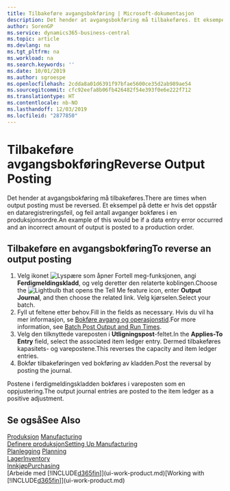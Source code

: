 ```yaml
---
title: Tilbakeføre avgangsbokføring | Microsoft-dokumentasjon
description: Det hender at avgangsbokføring må tilbakeføres. Et eksempel på dette er hvis det oppstår en dataregistreringsfeil, og feil antall avganger bokføres i en produksjonsordre.
author: SorenGP
ms.service: dynamics365-business-central
ms.topic: article
ms.devlang: na
ms.tgt_pltfrm: na
ms.workload: na
ms.search.keywords: ''
ms.date: 10/01/2019
ms.author: sgroespe
ms.openlocfilehash: 2cdda8a01d6391f97bfae5600ce35d2ab989ae54
ms.sourcegitcommit: cfc92eefa8b06fb426482f54e393f0e6e222f712
ms.translationtype: HT
ms.contentlocale: nb-NO
ms.lasthandoff: 12/03/2019
ms.locfileid: "2877850"
---
```

# <a name="reverse-output-posting"></a><span data-ttu-id="d79aa-104">Tilbakeføre avgangsbokføring</span><span class="sxs-lookup"><span data-stu-id="d79aa-104">Reverse Output Posting</span></span>
<span data-ttu-id="d79aa-105">Det hender at avgangsbokføring må tilbakeføres.</span><span class="sxs-lookup"><span data-stu-id="d79aa-105">There are times when output posting must be reversed.</span></span> <span data-ttu-id="d79aa-106">Et eksempel på dette er hvis det oppstår en dataregistreringsfeil, og feil antall avganger bokføres i en produksjonsordre.</span><span class="sxs-lookup"><span data-stu-id="d79aa-106">An example of this would be if a data entry error occurred and an incorrect amount of output is posted to a production order.</span></span>  

## <a name="to-reverse-an-output-posting"></a><span data-ttu-id="d79aa-107">Tilbakeføre en avgangsbokføring</span><span class="sxs-lookup"><span data-stu-id="d79aa-107">To reverse an output posting</span></span>  
1.  <span data-ttu-id="d79aa-108">Velg ikonet ![Lyspære som åpner Fortell meg-funksjonen](media/ui-search/search_small.png "Fortell hva du vil gjøre"), angi **Ferdigmeldingskladd**, og velg deretter den relaterte koblingen.</span><span class="sxs-lookup"><span data-stu-id="d79aa-108">Choose the ![Lightbulb that opens the Tell Me feature](media/ui-search/search_small.png "Tell me what you want to do") icon, enter **Output Journal**, and then choose the related link.</span></span> <span data-ttu-id="d79aa-109">Velg kjørselen.</span><span class="sxs-lookup"><span data-stu-id="d79aa-109">Select your batch.</span></span>  
2. <span data-ttu-id="d79aa-110">Fyll ut feltene etter behov.</span><span class="sxs-lookup"><span data-stu-id="d79aa-110">Fill in the fields as necessary.</span></span> <span data-ttu-id="d79aa-111">Hvis du vil ha mer informasjon, se [Bokføre avgang og operasjonstid](production-how-to-post-output-quantity.md).</span><span class="sxs-lookup"><span data-stu-id="d79aa-111">For more information, see [Batch Post Output and Run Times](production-how-to-post-output-quantity.md).</span></span>
3.  <span data-ttu-id="d79aa-112">Velg den tilknyttede vareposten i **Utligningspost**-feltet.</span><span class="sxs-lookup"><span data-stu-id="d79aa-112">In the **Applies-To Entry** field, select the associated item ledger entry.</span></span> <span data-ttu-id="d79aa-113">Dermed tilbakeføres kapasitets- og varepostene.</span><span class="sxs-lookup"><span data-stu-id="d79aa-113">This reverses the capacity and item ledger entries.</span></span>  
4. <span data-ttu-id="d79aa-114">Bokfør tilbakeføringen ved bokføring av kladden.</span><span class="sxs-lookup"><span data-stu-id="d79aa-114">Post the reversal by posting the journal.</span></span>  

<span data-ttu-id="d79aa-115">Postene i ferdigmeldingskladden bokføres i vareposten som en oppjustering.</span><span class="sxs-lookup"><span data-stu-id="d79aa-115">The output journal entries are posted to the item ledger as a positive adjustment.</span></span>  

## <a name="see-also"></a><span data-ttu-id="d79aa-116">Se også</span><span class="sxs-lookup"><span data-stu-id="d79aa-116">See Also</span></span>  
 <span data-ttu-id="d79aa-117">[Produksjon](production-manage-manufacturing.md)  </span><span class="sxs-lookup"><span data-stu-id="d79aa-117">[Manufacturing](production-manage-manufacturing.md)  </span></span>  
 [<span data-ttu-id="d79aa-118">Definere produksjon</span><span class="sxs-lookup"><span data-stu-id="d79aa-118">Setting Up Manufacturing</span></span>](production-configure-production-processes.md)  
 <span data-ttu-id="d79aa-119">[Planlegging](production-planning.md)    </span><span class="sxs-lookup"><span data-stu-id="d79aa-119">[Planning](production-planning.md)    </span></span>  
 [<span data-ttu-id="d79aa-120">Lager</span><span class="sxs-lookup"><span data-stu-id="d79aa-120">Inventory</span></span>](inventory-manage-inventory.md)  
 [<span data-ttu-id="d79aa-121">Innkjøp</span><span class="sxs-lookup"><span data-stu-id="d79aa-121">Purchasing</span></span>](purchasing-manage-purchasing.md)  
 <span data-ttu-id="d79aa-122">[Arbeide med [!INCLUDE[d365fin](includes/d365fin_md.md)]](ui-work-product.md)</span><span class="sxs-lookup"><span data-stu-id="d79aa-122">[Working with [!INCLUDE[d365fin](includes/d365fin_md.md)]](ui-work-product.md)</span></span>  
